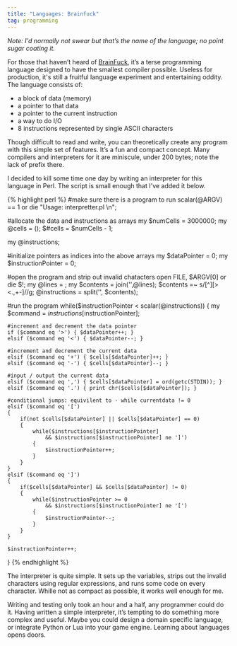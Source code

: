 ```yaml
---
title: "Languages: Brainfuck"
tag: programming
---
```

*Note: I'd normally not swear but that’s the name of the language; no point sugar coating it.*

For those that haven’t heard of [BrainFuck](http://en.wikipedia.org/wiki/Brainfuck), it’s a terse programming language designed to have the smallest compiler possible. Useless for production, it's still a fruitful language experiment and entertaining oddity. The language consists of:

- a block of data (memory)
- a pointer to that data
- a pointer to the current instruction
- a way to do I/O
- 8 instructions represented by single ASCII characters

Though difficult to read and write, you can theoretically create any program with this simple set of features. It’s a fun and compact concept. Many compilers and interpreters for it are miniscule, under 200 bytes; note the lack of prefix there.

I decided to kill some time one day by writing an interpreter for this language in Perl. The script is small enough that I've added it below.

{% highlight perl %}
#make sure there is a program to run
scalar(@ARGV) == 1 or die "Usage: interpretter.pl <filename>\n";

#allocate the data and instructions as arrays
my $numCells = 3000000;
my @cells = ();
$#cells = $numCells - 1;

my @instructions;

#initialize pointers as indices into the above arrays
my $dataPointer = 0;
my $instructionPointer = 0;

#open the program and strip out invalid chatacters
open FILE, $ARGV[0] or die $!;
my @lines = <FILE>;
my $contents = join('',@lines);
$contents =~ s/[^][><.,+-]//g;
@instructions = split('', $contents);

#run the program
while($instructionPointer < scalar(@instructions))
{
    my $command = $instructions[$instructionPointer];
    
    #increment and decrement the data pointer
    if ($command eq '>') { $dataPointer++; }
    elsif ($command eq '<') { $dataPointer--; }
    
    #increment and decrement the current data
    elsif ($command eq '+') { $cells[$dataPointer]++; }
    elsif ($command eq '-') { $cells[$dataPointer]--; }
    
    #input / output the current data
    elsif ($command eq ',') { $cells[$dataPointer] = ord(getc(STDIN)); }
    elsif ($command eq '.') { print chr($cells[$dataPointer]); }
    
    #conditional jumps: equivilent to - while currentdata != 0
    elsif ($command eq '[')
    {
        if(not $cells[$dataPointer] || $cells[$dataPointer] == 0)
        {
            while($instructions[$instructionPointer]
                && $instructions[$instructionPointer] ne ']')
            {
                $instructionPointer++;
            }
        }
    }
    elsif ($command eq ']')
    {
        if($cells[$dataPointer] && $cells[$dataPointer] != 0)
        {
            while($instructionPointer >= 0
                && $instructions[$instructionPointer] ne '[')
            {
                $instructionPointer--;
            }
        }
    }

    $instructionPointer++;
}
{% endhighlight %}

The interpreter is quite simple. It sets up the variables, strips out the invalid characters using regular expressions, and runs some code on every character. Whille not as compact as possible, it works well enough for me.

Writing and testing only took an hour and a half, any programmer could do it. Having written a simple interpreter, it’s tempting to do something more complex and useful. Maybe you could design a domain specific language, or integrate Python or Lua into your game engine. Learning about languages opens doors.